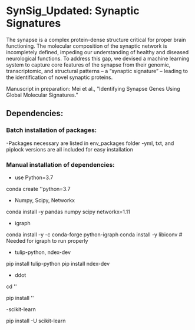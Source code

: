 # SynSig_Updated: Synaptic Signatures

The synapse is a complex protein-dense structure critical for proper brain functioning. The molecular composition of the synaptic network is incompletely defined, impeding our understanding of healthy and diseased neurological functions. To address this gap, we devised a machine learning system to capture core features of the synapse from their genomic, transcriptomic, and structural patterns – a “synaptic signature” – leading to the identification of novel synaptic proteins.

Manuscript in preparation: Mei et al., "Identifying Synapse Genes Using Global Molecular Signatures."

## Dependencies:

### Batch installation of packages:
  -Packages necessary are listed in env_packages folder
  -yml, txt, and piplock versions are all included for easy installation
 
### Manual installation of dependencies:
  - use Python=3.7

  conda create '<myenv>'python=3.7
  
  - Numpy, Scipy, Networkx
  
  conda install -y pandas numpy scipy networkx=1.11

  - igraph
  
  conda install -y -c conda-forge python-igraph
  conda install -y libiconv # Needed for igraph to run properly
  
  - tulip-python, ndex-dev
  
  pip install tulip-python
  pip install ndex-dev
  
  - ddot
  
  cd '<path to ddot repo>'
  
  pip install '<path to ddot repo>'
  
  -scikit-learn
  
  pip install -U scikit-learn


